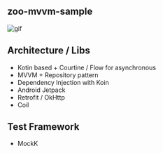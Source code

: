## zoo-mvvm-sample

![gif](https://github.com/dev-weiqi/zoo-mvvm-sample/blob/main/screenshots/demo.gif)

## Architecture / Libs
* Kotin based + Courtine / Flow for asynchronous
* MVVM + Repository pattern 
* Dependency Injection with Koin
* Android Jetpack
* Retrofit / OkHttp
* Coil

## Test Framework
* MockK
